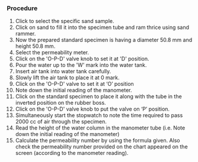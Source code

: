 ### Procedure
1.	Click to select the specific sand sample.
2.	Click on sand to fill it into the specimen tube and ram thrice using sand rammer.
3.	Now the prepared standard specimen is having a diameter 50.8 mm and height 50.8 mm.
4.	Select the permeability meter.
5.	Click on the 'O-P-D' valve knob to set it at 'D' position. 
6.	Pour the water up to the 'W' mark into the water tank.
7.	Insert air tank into water tank carefully.
8.	Slowly lift the air tank to place it at 0 mark.
9.	Click on the 'O-P-D' valve to set it at ‘O’ position 
10.	Note down the initial reading of the manometer.
11.	Click on the standard specimen to place it along with the tube in the inverted position on the rubber boss.
12.	Click on the 'O-P-D' valve knob to put the valve on ‘P’ position. 
13.	Simultaneously start the stopwatch to note the time required to pass 2000 cc of air through the specimen. 
14.	Read the height of the water column in the manometer tube (i.e. Note down the initial reading of the manometer)
15.	Calculate the permeability number by using the formula given. Also check the permeability number provided on the chart appeared on the screen (according to the manometer reading).

